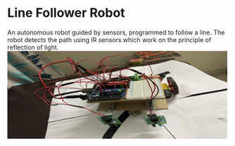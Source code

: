 # Line Follower Robot 
An autonomous robot guided by sensors, programmed to follow a line. The robot detects the path using IR sensors which work on the principle of reflection of light.
<br>
<img src="https://github.com/adithi-su/Line-follower-robot/blob/master/Images/LFR_final2.jpg" width=500 height=200>
